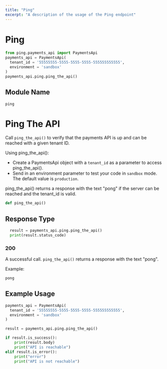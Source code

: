 ```yaml
---
title: "Ping"
excerpt: "A description of the usage of the Ping endpoint"
---
```


# Ping

```python
from ping.payments_api import PaymentsApi
payments_api = PaymentsApi(
  tenant_id = '55555555-5555-5555-5555-555555555555',
  environment = 'sandbox'
)
payments_api.ping.ping_the_api()
```

## Module Name

`ping`

# Ping The API

Call `ping_the_api()` to verify that the payments API is up and can be reached with a given tenant ID.

Using ping_the_api():

-   Create a PaymentsApi object with a `tenant_id` as a parameter to access ping_the_api().
-   Send in an environment parameter to test your code in `sandbox` mode. The default value is `production`.

ping_the_api() returns a response with the text "pong" if the server can be reached and the tenant_id is valid.

```python
def ping_the_api()
```

## Response Type

```python
  result = payments_api.ping.ping_the_api()
  print(result.status_code)
```

### 200

A successful call. `ping_the_api()` returns a response with the text "pong".

Example:

```python
pong
```

## Example Usage

```python
payments_api = PaymentsApi(
  tenant_id = '55555555-5555-5555-5555-555555555555',
  environment = 'sandbox'
)

result = payments_api.ping.ping_the_api()

if result.is_success():
    print(result.body)
    print("API is reachable")
elif result.is_error():
    print("error")
    print("API is not reachable")
```
